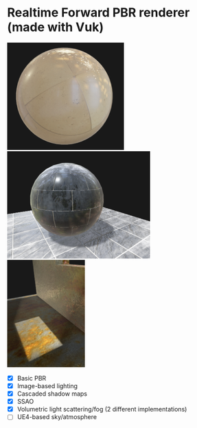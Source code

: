# Realtime Forward PBR renderer (made with Vuk)

<img src="Resources/Screenshot.png" height="250px" />
<img src="Resources/Screenshot2.png" height="250px" />
<img src="Resources/Screenshot3.png" height="250px" />

- [x] Basic PBR
- [x] Image-based lighting
- [x] Cascaded shadow maps
- [x] SSAO
- [x] Volumetric light scattering/fog (2 different implementations)
- [ ] UE4-based sky/atmosphere
